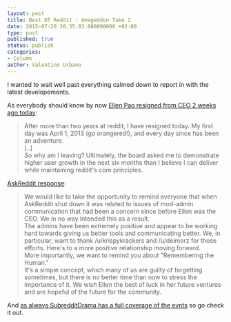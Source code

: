 ```yaml
---
layout: post
title: Best Of Reddit - Amageddon Take 2
date: 2015-07-26 20:35:03.000000000 +02:00
type: post
published: true
status: publish
categories:
- Column
author: Valentino Urbano 
---
```


I wanted to wait well past everything calmed down to report in with the latest developements.

As everybody should know by now [Ellen Pao resigned from CEO 2 weeks ago today][0]:

> After more than two years at reddit, I have resigned today. My first day was April 1, 2013 (go orangered!), and every day since has been an adventure.  
> \[..\]  
> So why am I leaving? Ultimately, the board asked me to demonstrate higher user growth in the next six months than I believe I can deliver while maintaining reddit's core principles.
> 

[AskReddit response][1]:

> We would like to take the opportunity to remind everyone that when AskReddit shut down it was related to issues of mod-admin communication that had been a concern since before Ellen was the CEO. We in no way intended this as a result.  
> The admins have been extremely positive and appear to be working hard towards giving us better tools and communicating better. We, in particular, want to thank /u/krispykrackers and /u/deimorz for those efforts. Here's to a more positive relationship moving forward.  
> More importantly, we want to remind you about "Remembering the Human."  
> It's a simple concept, which many of us are guilty of forgetting sometimes, but there is no better time than now to stress the importance of it. We wish Ellen the best of luck in her future ventures and are hopeful of the future for the community.
> 

And [as always SubredditDrama has a full coverage of the evnts][2] so go check it out.


[0]: https://www.reddit.com/r/self/comments/3cudi0/resignation_thank_you/
[1]: https://www.reddit.com/r/AskReddit/comments/3cuw90/megathread_ellen_degeneres_megathread/
[2]: https://www.reddit.com/r/SubredditDrama/comments/3cudhe/ellen_pao_resigns_megathread/